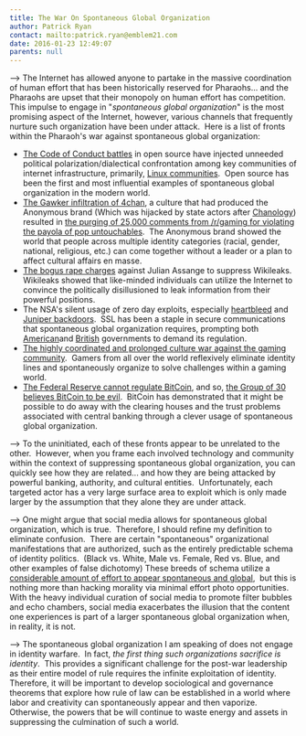 ```yaml
---
title: The War On Spontaneous Global Organization
author: Patrick Ryan
contact: mailto:patrick.ryan@emblem21.com
date: 2016-01-23 12:49:07
parents: null
---
```


--> The Internet has allowed anyone to partake in the massive coordination of human effort that has been historically reserved for Pharaohs... and the Pharaohs are upset that their monopoly on human effort has competition.  This impulse to engage in "_spontaneous global organization_" is the most promising aspect of the Internet, however, various channels that frequently nurture such organization have been under attack.  Here is a list of fronts within the Pharaoh's war against spontaneous global organization:

*   [The Code of Conduct battles](https://archive.is/Z4p9F) in open source have injected unneeded political polarization/dialectical confrontation among key communities of internet infrastructure, primarily, [Linux communities](https://archive.is/6oJva).  Open source has been the first and most influential examples of spontaneous global organization in the modern world.
*   [The Gawker infiltration of 4chan](https://archive.is/JSxKN), a culture that had produced the Anonymous brand (Which was hijacked by state actors after [Chanology](https://en.wikipedia.org/wiki/Project_Chanology)) resulted in [the purging of 25,000 comments from /r/gaming for violating the payola of pop untouchables](https://www.reddit.com/r/gaming/comments/2dz0gs/totalbiscuit_discusses_the_state_of_games/).  The Anonymous brand showed the world that people across multiple identity categories (racial, gender, national, religious, etc.) can come together without a leader or a plan to affect cultural affairs en masse.
*   [The bogus rape charges](https://archive.is/WFz5M) against Julian Assange to suppress Wikileaks.  Wikileaks showed that like-minded individuals can utilize the Internet to convince the politically disillusioned to leak information from their powerful positions.
*   The NSA's silent usage of zero day exploits, especially [heartbleed](https://archive.is/lBetf) and [Juniper backdoors](https://archive.is/btH83).  SSL has been a staple in secure communications that spontaneous global organization requires, prompting both [American](https://archive.is/PMiHL)and [British](https://archive.is/yfNxX) governments to demand its regulation.
*   [The highly coordinated and prolonged culture war against the gaming community](https://archive.is/EgUGR).  Gamers from all over the world reflexively eliminate identity lines and spontaneously organize to solve challenges within a gaming world.
*   [The Federal Reserve cannot regulate BitCoin](https://archive.is/V0A0S), and so, [the Group of 30 believes BitCoin to be evil](https://archive.is/bEwbh).  BitCoin has demonstrated that it might be possible to do away with the clearing houses and the trust problems associated with central banking through a clever usage of spontaneous global organization.

--> To the uninitiated, each of these fronts appear to be unrelated to the other.  However, when you frame each involved technology and community within the context of suppressing spontaneous global organization, you can quickly see how they are related... and how they are being attacked by powerful banking, authority, and cultural entities.  Unfortunately, each targeted actor has a very large surface area to exploit which is only made larger by the assumption that they alone they are under attack.

--> One might argue that social media allows for spontaneous global organization, which is true.  Therefore, I should refine my definition to eliminate confusion.  There are certain "spontaneous" organizational manifestations that are authorized, such as the entirely predictable schema of identity politics.  (Black vs. White, Male vs. Female, Red vs. Blue, and other examples of false dichotomy) These breeds of schema utilize a [considerable amount of effort to appear spontaneous and global](https://archive.is/hnlih),  but this is nothing more than hacking morality via minimal effort photo opportunities.  With the heavy individual curation of social media to promote filter bubbles and echo chambers, social media exacerbates the illusion that the content one experiences is part of a larger spontaneous global organization when, in reality, it is not.

--> The spontaneous global organization I am speaking of does not engage in identity warfare.  In fact, _the first thing such organizations sacrifice is identity_.  This provides a significant challenge for the post-war leadership as their entire model of rule requires the infinite exploitation of identity.  Therefore, it will be important to develop sociological and governance theorems that explore how rule of law can be established in a world where labor and creativity can spontaneously appear and then vaporize.  Otherwise, the powers that be will continue to waste energy and assets in suppressing the culmination of such a world.
